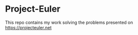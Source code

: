 # Project-Euler

This repo contains my work solving the problems presented on https://projecteuler.net
